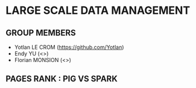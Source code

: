 # LARGE SCALE DATA MANAGEMENT

## GROUP MEMBERS

- Yotlan LE CROM (<https://github.com/Yotlan>)
- Endy YU (<>)
- Florian MONSION (<>)

## PAGES RANK : PIG VS SPARK
